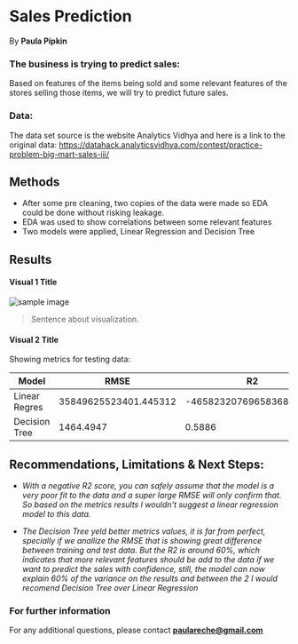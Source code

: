 
# Sales Prediction 

By **Paula Pipkin** 

### The business is trying to predict sales:

Based on features of the items being sold and some relevant features of the stores selling those items, we will try to predict future sales.


### Data:

The data set source is the website Analytics Vidhya and here is a link to the original data:
https://datahack.analyticsvidhya.com/contest/practice-problem-big-mart-sales-iii/

## Methods

- After some pre cleaning, two copies of the data were made so EDA could be done without risking leakage.  
- EDA was used to show correlations between some relevant features
- Two models were applied, Linear Regression and Decision Tree


## Results



#### Visual 1 Title
![sample image](project1_sample_image.png)

> Sentence about visualization.

#### Visual 2 Title

Showing metrics for testing data:

| Model         | RMSE                   | R2       |
| ------------- | -----------------------| -------- |
| Linear Regres | 35849625523401.445312	 | -465823207696583688192.0 |
| Decision Tree | 1464.4947              | 0.5886  |



## Recommendations, Limitations & Next Steps:

- *With a negative R2 score, you can safely assume that the model is a very poor fit to the data and a super large RMSE will only confirm that.
So based on the metrics results I wouldn't suggest a linear regression model to this data.* 


- *The Decision Tree yeld better metrics values, it is far from perfect, specially if we anallize the RMSE that is showing great difference between training and test data. But the R2 is around 60%, which indicates that more relevant features should be add to the data if we want to predict the sales with confidence, still, the model can now explain 60% of the variance on the results and between the 2 I would recomend Decision Tree over Linear Regression*  


### For further information


For any additional questions, please contact **paulareche@gmail.com**
